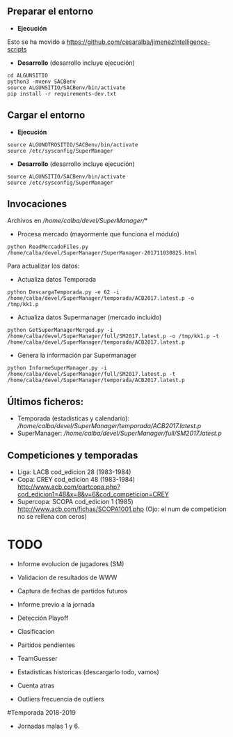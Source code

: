 
## Preparar el entorno

* **Ejecución**

Esto se ha movido a https://github.com/cesaralba/jimenezIntelligence-scripts

* **Desarrollo** (desarrollo incluye ejecución)
~~~
cd ALGUNSITIO
python3 -mvenv SACBenv
source ALGUNSITIO/SACBenv/bin/activate
pip install -r requirements-dev.txt
~~~

## Cargar el entorno

* **Ejecución**
~~~
source ALGUNOTROSITIO/SACBenv/bin/activate
source /etc/sysconfig/SuperManager
~~~

* **Desarrollo** (desarrollo incluye ejecución)
~~~
source ALGUNSITIO/SACBenv/bin/activate
source /etc/sysconfig/SuperManager
~~~


## Invocaciones

Archivos en */home/calba/devel/SuperManager/**

* Procesa mercado (mayormente que funciona el módulo)
~~~
python ReadMercadoFiles.py /home/calba/devel/SuperManager/SuperManager-201711030825.html
~~~
Para actualizar los datos:
* Actualiza datos Temporada
~~~
python DescargaTemporada.py -e 62 -i /home/calba/devel/SuperManager/temporada/ACB2017.latest.p -o /tmp/kk1.p
~~~
* Actualiza datos Supermanager (mercado incluido)
~~~
python GetSuperManagerMerged.py -i /home/calba/devel/SuperManager/full/SM2017.latest.p -o /tmp/kk1.p -t /home/calba/devel/SuperManager/temporada/ACB2017.latest.p
~~~
* Genera la información par Supermanager
~~~
python InformeSuperManager.py -i /home/calba/devel/SuperManager/full/SM2017.latest.p -t /home/calba/devel/SuperManager/temporada/ACB2017.latest.p
~~~

## Últimos ficheros:
* Temporada (estadisticas y calendario): */home/calba/devel/SuperManager/temporada/ACB2017.latest.p*
* SuperManager: */home/calba/devel/SuperManager/full/SM2017.latest.p*

## Competiciones y temporadas

* Liga: LACB cod_edicion 28 (1983-1984)
* Copa: CREY cod_edicion  48 (1983-1984) http://www.acb.com/partcopa.php?cod_edicion1=48&x=8&y=6&cod_competicion=CREY
* Supercopa: SCOPA cod_edicion 1 (1985) http://www.acb.com/fichas/SCOPA1001.php (Ojo: el num de competicion no se rellena con ceros)

# TODO

* Informe evolucion de jugadores (SM)
* Validacion de resultados de WWW
* Captura de fechas de partidos futuros
* Informe previo a la jornada
* Detección Playoff
* Clasificacion
* Partidos pendientes
* TeamGuesser
* Estadisticas historicas (descargarlo todo, vamos)
* Cuenta atras

* Outliers frecuencia de outliers

#Temporada 2018-2019
* Jornadas malas 1 y 6.

